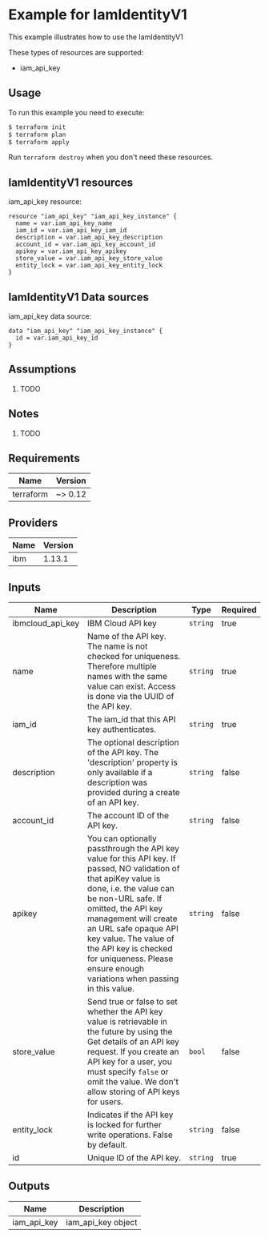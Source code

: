 # Example for IamIdentityV1

This example illustrates how to use the IamIdentityV1

These types of resources are supported:

* iam_api_key

## Usage

To run this example you need to execute:

```bash
$ terraform init
$ terraform plan
$ terraform apply
```

Run `terraform destroy` when you don't need these resources.


## IamIdentityV1 resources

iam_api_key resource:

```hcl
resource "iam_api_key" "iam_api_key_instance" {
  name = var.iam_api_key_name
  iam_id = var.iam_api_key_iam_id
  description = var.iam_api_key_description
  account_id = var.iam_api_key_account_id
  apikey = var.iam_api_key_apikey
  store_value = var.iam_api_key_store_value
  entity_lock = var.iam_api_key_entity_lock
}
```

## IamIdentityV1 Data sources

iam_api_key data source:

```hcl
data "iam_api_key" "iam_api_key_instance" {
  id = var.iam_api_key_id
}
```

## Assumptions

1. TODO

## Notes

1. TODO

## Requirements

| Name | Version |
|------|---------|
| terraform | ~> 0.12 |

## Providers

| Name | Version |
|------|---------|
| ibm | 1.13.1 |

## Inputs

| Name | Description | Type | Required |
|------|-------------|------|---------|
| ibmcloud\_api\_key | IBM Cloud API key | `string` | true |
| name | Name of the API key. The name is not checked for uniqueness. Therefore multiple names with the same value can exist. Access is done via the UUID of the API key. | `string` | true |
| iam_id | The iam_id that this API key authenticates. | `string` | true |
| description | The optional description of the API key. The 'description' property is only available if a description was provided during a create of an API key. | `string` | false |
| account_id | The account ID of the API key. | `string` | false |
| apikey | You can optionally passthrough the API key value for this API key. If passed, NO validation of that apiKey value is done, i.e. the value can be non-URL safe. If omitted, the API key management will create an URL safe opaque API key value. The value of the API key is checked for uniqueness. Please ensure enough variations when passing in this value. | `string` | false |
| store_value | Send true or false to set whether the API key value is retrievable in the future by using the Get details of an API key request. If you create an API key for a user, you must specify `false` or omit the value. We don't allow storing of API keys for users. | `bool` | false |
| entity_lock | Indicates if the API key is locked for further write operations. False by default. | `string` | false |
| id | Unique ID of the API key. | `string` | true |

## Outputs

| Name | Description |
|------|-------------|
| iam_api_key | iam_api_key object |
